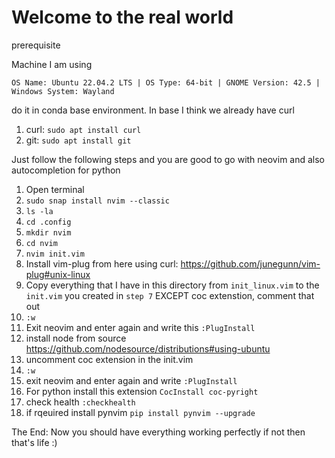 # Welcome to the real world
prerequisite

Machine I am using

`OS Name: Ubuntu 22.04.2 LTS | OS Type: 64-bit | GNOME Version: 42.5 | Windows System: Wayland`

do it in conda base environment. In base I think we already have curl

1. curl: `sudo apt install curl`
2. git: `sudo apt install git`

Just follow the following steps and you are good to go with neovim and also autocompletion for python

1. Open terminal
2. `sudo snap install nvim --classic`
3. `ls -la`
4. `cd .config`
5. `mkdir nvim`
6. `cd nvim`
7. `nvim init.vim`
8.  Install vim-plug from here using curl: https://github.com/junegunn/vim-plug#unix-linux
9. Copy everything that I have in this directory from `init_linux.vim` to the `init.vim` you created in `step 7` EXCEPT coc extenstion, comment that out
10. `:w`
11. Exit neovim and enter again and write this `:PlugInstall`
12. install node from source https://github.com/nodesource/distributions#using-ubuntu
13. uncomment coc extension in the init.vim 
14. `:w`
15. exit neovim and enter again and write `:PlugInstall`
16. For python install this extension `CocInstall coc-pyright`
17. check health `:checkhealth`
18. if rqeuired install pynvim `pip install pynvim --upgrade`


The End: Now you should have everything working perfectly if not then that's life :)
